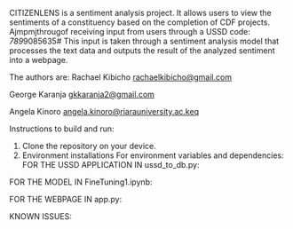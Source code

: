 CITIZENLENS is a sentiment analysis project. It allows users to view the sentiments of a constituency based on the completion of CDF projects. Ajmpmjthrougof receiving input from users through a USSD code: *789*9085635#
This input is taken through a sentiment analysis model that processes the text data and outputs the result of the analyzed sentiment into a webpage. 

The authors are: 
Rachael Kibicho   rachaelkibicho@gmail.com 

George Karanja
gkkaranja2@gmail.com

Angela Kinoro
angela.kinoro@riarauniversity.ac.keq

Instructions to build and run:
1. Clone the repository on your device.
2. Environment installations
   For environment variables and dependencies: 
FOR THE USSD APPLICATION IN ussd_to_db.py: 

FOR THE MODEL IN FineTuning1.ipynb:

FOR THE WEBPAGE IN app.py: 


KNOWN ISSUES: 


